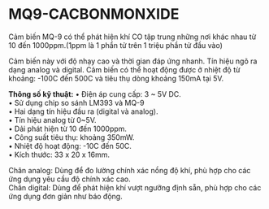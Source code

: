 # MQ9-CACBONMONXIDE
Cảm biến MQ-9 có thể phát hiện khí CO tập trung những nơi khác nhau từ 10 đến 1000ppm.(1ppm là 1 phẩn tử trên 1 triệu phần tử đầu vào)   

Cảm biến này với độ nhạy cao và thời gian đáp ứng nhanh. Tín hiệu ngõ ra dạng analog và digital. Cảm biến có thể hoạt động được ở nhiệt độ từ khoảng: -100C đến 500C và tiêu thụ dòng khoảng 150mA tại 5V.  

**Thông số kỹ thuật:**
• Điện áp cung cấp: 3 ~ 5V DC.  
• Sử dụng chip so sánh LM393 và MQ-9  
• Hai dạng tín hiệu đầu ra (digital và analog).  
• Tín hiệu analog từ 0~5V.  
• Dải phát hiện từ 10 đến 1000ppm.  
• Công suất tiêu thụ: khoảng 350mW.  
• Nhiệt độ hoạt động: -10C đến 50C.  
• Kích thước: 33 x 20 x 16mm.  

Chân analog: Dùng để đo lường chính xác nồng độ khí, phù hợp cho các ứng dụng yêu cầu độ chính xác cao.  
Chân digital: Dùng để phát hiện khí vượt ngưỡng định sẵn, phù hợp cho các ứng dụng đơn giản như báo động.

